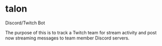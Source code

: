 # talon
Discord/Twitch Bot

The purpose of this is to track a Twitch team for stream activity and post now streaming messages to team member Discord servers.
